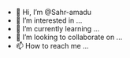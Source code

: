 - 👋 Hi, I’m @Sahr-amadu
- 👀 I’m interested in ...
- 🌱 I’m currently learning ...
- 💞️ I’m looking to collaborate on ...
- 📫 How to reach me ...

<!---
Sahr-amadu/Sahr-amadu is a ✨ special ✨ repository because its `README.md` (this file) appears on your GitHub profile.
You can click the Preview link to take a look at your changes.
--->
